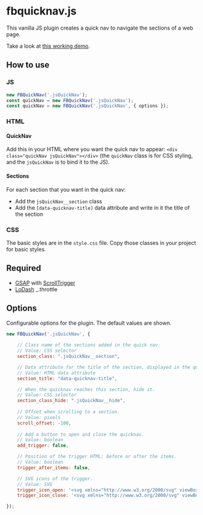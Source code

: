 # fbquicknav.js
This vanilla JS plugin creates a quick nav to navigate the sections of a web page.

Take a look at [this working demo](https://franboud.github.io/fbquicknav.js/).


## How to use
### JS
```javascript
new FBQuickNav('.jsQuickNav');
const quickNav = new FBQuickNav('.jsQuickNav');
const quickNav = new FBQuickNav('.jsQuickNav', { options });
```

### HTML
#### QuickNav
Add this in your HTML where you want the quick nav to appear: `<div class="quickNav jsQuickNav"></div>` (the `quickNav` class is for CSS styling, and the `jsQuickNav` is to bind it to the JS).

#### Sections
For each section that you want in the quick nav:
* Add the `jsQuickNav__section` class
* Add the `[data-quicknav-title]` data attribute and write in it the title of the section

### CSS
The basic styles are in the `style.css` file. Copy those classes in your project for basic styles.


## Required
* [GSAP](https://greensock.com/gsap/) with [ScrollTrigger](https://greensock.com/scrolltrigger/)
* [LoDash](https://lodash.com/) _.throttle


## Options
Configurable options for the plugin. The default values are shown.

```js
new FBQuickNav('.jsQuickNav', {
    
    // Class name of the sections added in the quick nav.
    // Value: CSS selector
    section_class: ".jsQuickNav__section",

    // Data attribute for the title of the section, displayed in the quick nav.
    // Value: HTML data attribute
    section_title: "data-quicknav-title",

    // When the quicknav reaches this section, hide it.
    // Value: CSS selector
    section_class_hide: ".jsQuickNav__hide",
    
    // Offset when scrolling to a section.
    // Value: pixels
    scroll_offset: -100,
    
    // Add a button to open and close the quicknav.
    // Value: boolean
    add_trigger: false,

    // Position of the trigger HTML: before or after the items.
    // Value: boolean
    trigger_after_items: false,

    // SVG icons of the trigger.
    // Value: SVG
    trigger_icon_open: '<svg xmlns="http://www.w3.org/2000/svg" viewBox="0 0 100 100"><path d="M50 79.53L2.5 32.03l11.56-11.56L50 56.41l35.94-35.94L97.5 32.03z"/></svg>',
    trigger_icon_close: '<svg xmlns="http://www.w3.org/2000/svg" viewBox="0 0 100 100"><path d="M1.004 89.605l88.6-88.6 9.397 9.397-88.6 88.6z"/><path d="M1.004 10.394L10.402.997l88.6 88.6-9.398 9.397z"/></svg>',

});
```
